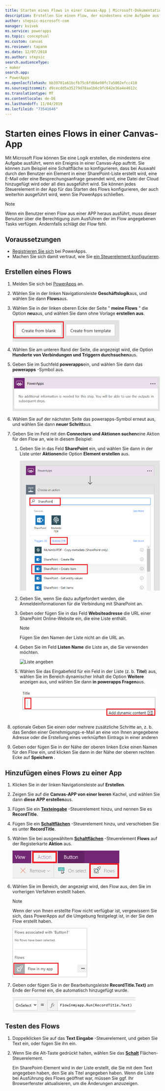 ```yaml
---
title: Starten eines Flows in einer Canvas-App | Microsoft-Dokumentation
description: Erstellen Sie einen Flow, der mindestens eine Aufgabe ausführt, wenn ein Ereignis in einer Canvas-App auftritt, z.B. wenn ein Benutzer eine Schaltfläche auswählt.
author: stepsic-microsoft-com
manager: kvivek
ms.service: powerapps
ms.topic: conceptual
ms.custom: canvas
ms.reviewer: tapanm
ms.date: 12/07/2018
ms.author: stepsic
search.audienceType:
- maker
search.app:
- PowerApps
ms.openlocfilehash: bb39701a61bcfb75c6fd66e90fc7a5002efcc410
ms.sourcegitcommit: d9cecdd5a35279d78aa1b6c9fc642e36a4e4612c
ms.translationtype: MT
ms.contentlocale: de-DE
ms.lasthandoff: 11/04/2019
ms.locfileid: "73541646"
---
```

# <a name="start-a-flow-in-a-canvas-app"></a>Starten eines Flows in einer Canvas-App

Mit Microsoft Flow können Sie eine Logik erstellen, die mindestens eine Aufgabe ausführt, wenn ein Ereignis in einer Canvas-App auftritt. Sie können zum Beispiel eine Schaltfläche so konfigurieren, dass bei Auswahl durch den Benutzer ein Element in einer SharePoint-Liste erstellt wird, eine E-Mail oder eine Besprechungsanfrage gesendet wird, eine Datei der Cloud hinzugefügt wird oder all dies ausgeführt wird. Sie können jedes Steuerelement in der App für das Starten des Flows konfigurieren, der auch weiterhin ausgeführt wird, wenn Sie PowerApps schließen.

> [!NOTE]
> Wenn ein Benutzer einen Flow aus einer APP heraus ausführt, muss dieser Benutzer über die Berechtigung zum Ausführen der im Flow angegebenen Tasks verfügen. Andernfalls schlägt der Flow fehl.

## <a name="prerequisites"></a>Voraussetzungen

- [Registrieren Sie sich](../signup-for-powerapps.md) bei PowerApps.
- Machen Sie sich damit vertraut, wie Sie [ein Steuerelement konfigurieren](add-configure-controls.md).

## <a name="create-a-flow"></a>Erstellen eines Flows

1. Melden Sie sich bei [PowerApps](https://make.powerapps.com?utm_source=padocs&utm_medium=linkinadoc&utm_campaign=referralsfromdoc) an.

1. Wählen Sie in der linken Navigationsleiste **Geschäftslogik**aus, und wählen Sie dann **Flows**aus.

1. Wählen Sie in der linken oberen Ecke der Seite " **meine Flows** " die Option **neu**aus, und wählen Sie dann ohne Vorlage **erstellen aus**.

    ![Option, um einen Flow ohne Vorlage zu erstellen](./media/using-logic-flows/create-from-blank.png)

1. Wählen Sie am unteren Rand der Seite, die angezeigt wird, die Option **Hunderte von Verbindungen und Triggern durchsuchen**aus.

1. Geben Sie im Suchfeld **powerapps**ein, und wählen Sie dann das **powerapps** -Symbol aus.

    ![Erstellen eines powerapps-Auslösers](./media/using-logic-flows/set-trigger.png)
    
1. Wählen Sie auf der nächsten Seite das powerapps-Symbol erneut aus, und wählen Sie dann **neuer Schritt**aus.

1. Geben Sie im Feld mit den **Connectors und Aktionen suchen**eine Aktion für den Flow an, wie in diesem Beispiel:

   1. Geben Sie in das Feld **SharePoint** ein, und wählen Sie dann in der Liste unter **Aktionen**die Option **Element erstellen** aus.

       ![Option zum Erstellen eines SharePoint-Elements](./media/using-logic-flows/create-sharepoint-item.png)

   1. Geben Sie, wenn Sie dazu aufgefordert werden, die Anmeldeinformationen für die Verbindung mit SharePoint an.

   1. Geben oder fügen Sie in das Feld **Websiteadresse** die URL einer SharePoint Online-Website ein, die eine Liste enthält.

       > [!NOTE]
       > Fügen Sie den Namen der Liste nicht an die URL an.

   1. Geben Sie im Feld **Listen Name** die Liste an, die Sie verwenden möchten.
   
       ![Liste angeben](./media/using-logic-flows/list-fields.png)

   1. Wählen Sie das Eingabefeld für ein Feld in der Liste (z. b. **Titel**) aus, wählen Sie im Bereich dynamischer Inhalt die Option **Weitere** anzeigen aus, und wählen Sie dann **in powerapps Fragen**aus. 

       ![Hinzufügen von „In PowerApps fragen“ zum Feld „Titel“](./media/using-logic-flows/ask-in-powerapps.png)

1. optionale Geben Sie einen oder mehrere zusätzliche Schritte an, z. b. das Senden einer Genehmigungs-e-Mail an eine von Ihnen angegebene Adresse oder die Erstellung eines verknüpften Eintrags in einer anderen

1. Geben oder fügen Sie in der Nähe der oberen linken Ecke einen Namen für den Flow ein, und klicken Sie dann in der Nähe der oberen rechten Ecke auf **Speichern** .

## <a name="add-a-flow-to-an-app"></a>Hinzufügen eines Flows zu einer App
1. Klicken Sie in der linken Navigationsleiste auf **Erstellen**.

1. Zeigen Sie auf die **Canvas-APP von einer leeren** Kachel, und wählen Sie dann **diese APP erstellen**aus.

1. Fügen Sie ein **[Texteingabe](controls/control-text-input.md)** -Steuerelement hinzu, und nennen Sie es **RecordTitle**.

1. Fügen Sie ein **[Schaltflächen](controls/control-button.md)** -Steuerelement hinzu, und verschieben Sie es unter **RecordTitle**.

1. Wählen Sie bei ausgewähltem **[Schaltflächen](controls/control-button.md)** -Steuerelement **Flows** auf der Registerkarte **Aktion** aus.

    ![Option „Flows“ auf der Registerkarte „Aktion“](./media/using-logic-flows/action-tab.png)

1. Wählen Sie im Bereich, der angezeigt wird, den Flow aus, den Sie im vorherigen Verfahren erstellt haben.

    > [!NOTE]
   > Wenn der von Ihnen erstellte Flow nicht verfügbar ist, vergewissern Sie sich, dass PowerApps auf die Umgebung festgelegt ist, in der Sie den Flow erstellt haben.

    ![Hinzufügen eines Flows aus dem Bereich „Anpassung“](./media/using-logic-flows/add-flow-from-pane.png)

1. Geben oder fügen Sie in der Bearbeitungsleiste **RecordTitle.Text)** am Ende der Formel ein, die automatisch hinzugefügt wurde.

    ![OnSelect-Eigenschaft, die den Flow enthält](./media/using-logic-flows/onselect-with-flow.png)

## <a name="test-the-flow"></a>Testen des Flows
1. Doppelklicken Sie auf das **Text Eingabe** -Steuerelement, und geben Sie Text ein, oder fügen Sie ihn ein.

1. Wenn Sie die Alt-Taste gedrückt halten, wählen Sie das **[Schalt](controls/control-button.md)** Flächen-Steuerelement.

    Ein SharePoint-Element wird in der Liste erstellt, die Sie mit dem Text angegeben haben, den Sie als Titel angegeben haben. Wenn die Liste bei Ausführung des Flows geöffnet war, müssen Sie ggf. Ihr Browserfenster aktualisieren, um die Änderungen anzuzeigen.
